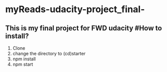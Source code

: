# myReads-udacity-project_final-
This is my final project for FWD udacity 
#How to install?
----------------------
1. Clone
2. change the directory  to (cd)starter 
3. npm install
4. npm start 
